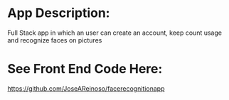 # App Description:
Full Stack app in which an user can create an account, keep count usage and recognize faces on pictures

# See Front End Code Here:
https://github.com/JoseAReinoso/facerecognitionapp

